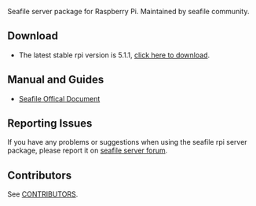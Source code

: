 Seafile server package for Raspberry Pi. Maintained by seafile community.

## Download

- The latest stable rpi version is 5.1.1, [click here to download](https://github.com/haiwen/seafile-rpi/releases/download/v5.1.1/seafile-server_stable_5.1.1_pi.tar.gz).

## Manual and Guides

- [Seafile Offical Document](http://manual.seafile.com/deploy/using_sqlite.html)

## Reporting Issues

If you have any problems or suggestions when using the seafile rpi server package, please report it on [seafile server forum](https://forum.seafile-server.org/).

## Contributors

See [CONTRIBUTORS](CONTRIBUTORS).
